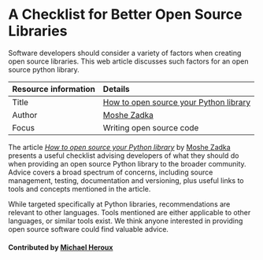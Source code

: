 
# A Checklist for Better Open Source Libraries

Software developers should consider a variety of factors when creating open source libraries. This web article discusses such factors for an open source python library.

Resource information | Details
:--- | :--- 
Title  | [How to open source your Python library](https://opensource.com/article/18/12/tips-open-sourcing-python-libraries)
Author | [Moshe Zadka](https://opensource.com/users/moshez)
Focus | Writing open source code

The article *[How to open source your Python library](https://opensource.com/article/18/12/tips-open-sourcing-python-libraries)* by [Moshe Zadka](https://opensource.com/users/moshez) presents a useful checklist advising developers of what they should do when providing an open source Python library to the broader community.  Advice covers a broad spectrum of concerns, including source management, testing, documentation and versioning, plus useful links to tools and concepts mentioned in the article.  

While targeted specifically at Python libraries, recommendations are relevant to other languages.  Tools mentioned are either applicable to other languages, or similar tools exist.  We think anyone interested in providing open source software could find valuable advice.

#### Contributed by [Michael Heroux](https://github.com/maherou "Mike Heroux GitHub Profile")

<!---
Publish: yes
Categories: Development
Topics: Documentation, Revision control, Configuration and builds
Level: 2
Prerequisites: defaults
Aggregate: none
--->
